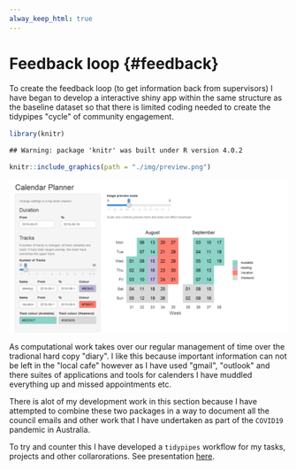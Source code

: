 ```yaml
---
alway_keep_html: true
---
```


# Feedback loop {#feedback}

To create the feedback loop (to get information back from supervisors) I have began to develop a interactive shiny app within the same structure as the baseline dataset so that there is limited coding needed to create the tidypipes "cycle" of community engagement.


```r
library(knitr)
```

```
## Warning: package 'knitr' was built under R version 4.0.2
```

```r
knitr::include_graphics(path = "./img/preview.png")
```

<img src="./img/preview.png" width="650" />

As computational work takes over our regular management of time over the tradional hard copy "diary". I like this because important information can not be left in the "local cafe" however as I have used "gmail", "outlook" and there suites of applications and tools for calenders I have muddled everything up and missed appointments etc. 

There is alot of my development work in this section because I have attempted to combine these two packages in a way to document all the council emails and other work that I have undertaken as part of the `COVID19` pandemic in Australia.

To try and counter this I have developed a `tidypipes` workflow for my tasks, projects and other collarorations. See presentation [here](./assets/TidyPipes-calenderJUL2020.pptx).


